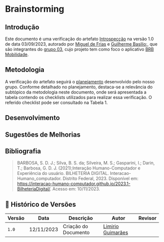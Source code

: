 # Brainstorming
 
## Introdução

Este documento é uma verificação do artefato  [Introspecção](https://requisitos-de-software.github.io/2023.2-BRBMobilidade/Elicitação/Técnicas/Introspecção/) na versão 1.0 de data 03/09/2023, autorado por [Miguel de Frias](https://github.com/migueldefrias) e [Guilherme Basilio](https://github.com/GuilhermeBES);, que são integrantes do [grupo 03](https://requisitos-de-software.github.io/2023.2-BRBMobilidade/), cujo projeto tem como foco o aplicativo [BRB Mobilidade](https://play.google.com/store/apps/details?id=br.com.brb.mobilidade&hl=pt_BR&gl=US&pli=1).

## Metodologia 

A verificação do artefato seguirá o [planejamento](https://requisitos-de-software.github.io/2023.2-Carteira_Digital_de_Transito/verificacao/planejamendoDaVerificacao/) desenvolvido pelo nosso grupo. Conforme detalhado no planejamento, destaca-se a relevância do subtópico da metodologia neste documento, onde será apresentada a tabela contendo os checklists utilizados para realizar essa verificação. O referido checklist pode ser consultado na Tabela 1.

## Desenvolvimento 

## Sugestões de Melhorias

## Bibliografia

> BARBOSA, S. D. J.; Silva, B. S. da; Silveira, M. S.; Gasparini, I.; Darin, T.; Barbosa, G. D. J. (2021);Interação Humano-Computador e Experiência do usuário.
> BILHETERIA DIGITAL. Interacao-Humano_computador. Distrito Federal, 2023. Disponível em: <https://interacao-humano-computador.github.io/2023.1-BilheteriaDigital/>. Acesso em: 10/11/2023.<br>

## 📑 Histórico de Versões

| Versão | Data       | Descrição                                       | Autor                                          | Revisor                                      |
| ------ | ---------- | ----------------------------------------------- | -----------------------------------------------| ---------------------------------------------|
| `1.0`  | 12/11/2023 | Criação do Documento | [Limirio Guimarães](https://github.com/LimirioGuimaraes) |  |
